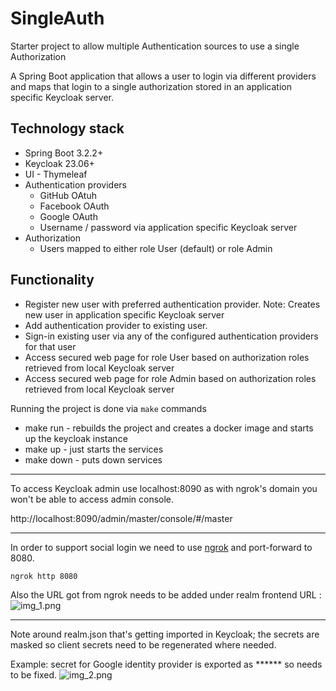 # SingleAuth

Starter project to allow multiple Authentication sources to use a single Authorization

A Spring Boot application that allows a user to login via different providers and maps that login to a single authorization stored in an application specific Keycloak server.

## Technology stack
- Spring Boot 3.2.2+
- Keycloak 23.06+
- UI - Thymeleaf
- Authentication providers
    - GitHub OAtuh
    - Facebook OAuth
    - Google OAuth
    - Username / password via application specific Keycloak server
- Authorization
    - Users mapped to either role User (default) or role Admin

## Functionality
- Register new user with preferred authentication provider.  Note: Creates new user in application specific Keycloak server
- Add authentication provider to existing user.
- Sign-in existing user via any of the configured authentication providers for that user
- Access secured web page for role User based on authorization roles retrieved from local Keycloak server
- Access secured web page for role Admin based on authorization roles retrieved from local Keycloak server


Running the project is done via `make` commands

- make run - rebuilds the project and creates a docker image and starts up the keycloak instance
- make up - just starts the services
- make down - puts down services

---

To access Keycloak admin use localhost:8090 as with ngrok's domain you won't be able to access admin console.

http://localhost:8090/admin/master/console/#/master

---


In order to support social login we need to use [ngrok](https://ngrok.com/) and port-forward to 8080.

```ngrok http 8080```

Also the URL got from ngrok needs to be added under realm frontend URL :
![img_1.png](img_1.png)

---

Note around realm.json that's getting imported in Keycloak; the secrets are masked so client secrets need to be regenerated 
where needed.

Example: secret for Google identity provider is exported as ****** so needs to be fixed.
![img_2.png](img_2.png)